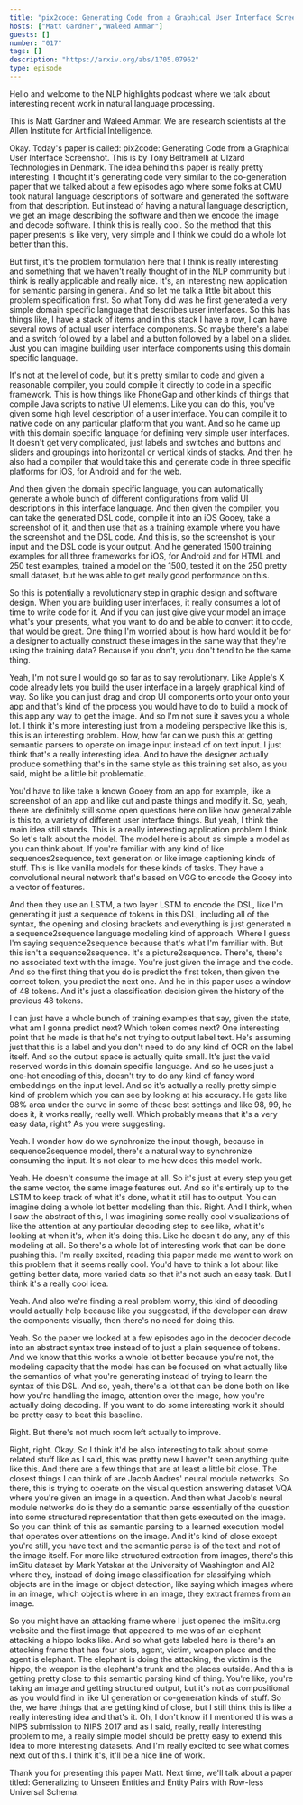 ```yaml
---
title: "pix2code: Generating Code from a Graphical User Interface Screenshot"
hosts: ["Matt Gardner","Waleed Ammar"]
guests: []
number: "017"
tags: []
description: "https://arxiv.org/abs/1705.07962"
type: episode
---
```


<turn speaker="Matt Gardner" timestamp="00:00">

Hello and welcome to the NLP highlights podcast where we talk about interesting recent work in
natural language processing.

</turn>


<turn speaker="Waleed Ammar" timestamp="00:06">

This is Matt Gardner and Waleed Ammar. We are research scientists at the Allen Institute for
Artificial Intelligence.

</turn>


<turn speaker="Matt Gardner" timestamp="00:12">

Okay. Today's paper is called: pix2code: Generating Code from a Graphical User Interface Screenshot.
This is by Tony Beltramelli at UIzard Technologies in Denmark. The idea behind this paper is really
pretty interesting. I thought it's generating code very similar to the co-generation paper that we
talked about a few episodes ago where some folks at CMU took natural language descriptions of
software and generated the software from that description. But instead of having a natural language
description, we get an image describing the software and then we encode the image and decode
software. I think this is really cool. So the method that this paper presents is like very, very
simple and I think we could do a whole lot better than this.

</turn>


<turn speaker="Matt Gardner" timestamp="01:06">

But first, it's the problem formulation here that I think is really interesting and something that
we haven't really thought of in the NLP community but I think is really applicable and really nice.
It's, an interesting new application for semantic parsing in general. And so let me talk a little
bit about this problem specification first. So what Tony did was he first generated a very simple
domain specific language that describes user interfaces. So this has things like, I have a stack of
items and in this stack I have a row, I can have several rows of actual user interface components.
So maybe there's a label and a switch followed by a label and a button followed by a label on a
slider. Just you can imagine building user interface components using this domain specific language.

</turn>


<turn speaker="Matt Gardner" timestamp="02:05">

It's not at the level of code, but it's pretty similar to code and given a reasonable compiler, you
could compile it directly to code in a specific framework. This is how things like PhoneGap and
other kinds of things that compile Java scripts to native UI elements. Like you can do this, you've
given some high level description of a user interface. You can compile it to native code on any
particular platform that you want. And so he came up with this domain specific language for defining
very simple user interfaces. It doesn't get very complicated, just labels and switches and buttons
and sliders and groupings into horizontal or vertical kinds of stacks. And then he also had a
compiler that would take this and generate code in three specific platforms for iOS, for Android and
for the web.

</turn>


<turn speaker="Matt Gardner" timestamp="03:03">

And then given the domain specific language, you can automatically generate a whole bunch of
different configurations from valid UI descriptions in this interface language. And then given the
compiler, you can take the generated DSL code, compile it into an iOS Gooey, take a screenshot of
it, and then use that as a training example where you have the screenshot and the DSL code. And this
is, so the screenshot is your input and the DSL code is your output. And he generated 1500 training
examples for all three frameworks for iOS, for Android and for HTML and 250 test examples, trained a
model on the 1500, tested it on the 250 pretty small dataset, but he was able to get really good
performance on this.

</turn>


<turn speaker="Waleed Ammar" timestamp="04:03">

So this is potentially a revolutionary step in graphic design and software design. When you are
building user interfaces, it really consumes a lot of time to write code for it. And if you can just
give give your model an image what's your presents, what you want to do and be able to convert it to
code, that would be great. One thing I'm worried about is how hard would it be for a designer to
actually construct these images in the same way that they're using the training data? Because if you
don't, you don't tend to be the same thing.

</turn>


<turn speaker="Matt Gardner" timestamp="04:42">

Yeah, I'm not sure I would go so far as to say revolutionary. Like Apple's X code already lets you
build the user interface in a largely graphical kind of way. So like you can just drag and drop UI
components onto your onto your app and that's kind of the process you would have to do to build a
mock of this app any way to get the image. And so I'm not sure it saves you a whole lot. I think
it's more interesting just from a modeling perspective like this is, this is an interesting problem.
How, how far can we push this at getting semantic parsers to operate on image input instead of on
text input. I just think that's a really interesting idea. And to have the designer actually produce
something that's in the same style as this training set also, as you said, might be a little bit
problematic.

</turn>


<turn speaker="Matt Gardner" timestamp="05:29">

You'd have to like take a known Gooey from an app for example, like a screenshot of an app and like
cut and paste things and modify it. So, yeah, there are definitely still some open questions here on
like how generalizable is this to, a variety of different user interface things. But yeah, I think
the main idea still stands. This is a really interesting application problem I think. So let's talk
about the model. The model here is about as simple a model as you can think about. If you're
familiar with any kind of like sequences2sequence, text generation or like image captioning kinds of
stuff. This is like vanilla models for these kinds of tasks. They have a convolutional neural
network that's based on VGG to encode the Gooey into a vector of features.

</turn>


<turn speaker="Matt Gardner" timestamp="06:22">

And then they use an LSTM, a two layer LSTM to encode the DSL, like I'm generating it just a
sequence of tokens in this DSL, including all of the syntax, the opening and closing brackets and
everything is just generated n a sequence2sequence language modeling kind of approach. Where I guess
I'm saying sequence2sequence because that's what I'm familiar with. But this isn't a
sequence2sequence. It's a picture2sequence. There's, there's no associated text with the image.
You're just given the image and the code. And so the first thing that you do is predict the first
token, then given the correct token, you predict the next one. And he in this paper uses a window of
48 tokens. And it's just a classification decision given the history of the previous 48 tokens.

</turn>


<turn speaker="Matt Gardner" timestamp="07:19">

I can just have a whole bunch of training examples that say, given the state, what am I gonna
predict next? Which token comes next? One interesting point that he made is that he's not trying to
output label text. He's assuming just that this is a label and you don't need to do any kind of OCR
on the label itself. And so the output space is actually quite small. It's just the valid reserved
words in this domain specific language. And so he uses just a one-hot encoding of this, doesn't try
to do any kind of fancy word embeddings on the input level. And so it's actually a really pretty
simple kind of problem which you can see by looking at his accuracy. He gets like 98% area under the
curve in some of these best settings and like 98, 99, he does it, it works really, really well.
Which probably means that it's a very easy data, right? As you were suggesting.

</turn>


<turn speaker="Waleed Ammar" timestamp="08:19">

Yeah. I wonder how do we synchronize the input though, because in sequence2sequence model, there's a
natural way to synchronize consuming the input. It's not clear to me how does this model work.

</turn>


<turn speaker="Matt Gardner" timestamp="08:34">

Yeah. He doesn't consume the image at all. So it's just at every step you get the same vector, the
same image features out. And so it's entirely up to the LSTM to keep track of what it's done, what
it still has to output. You can imagine doing a whole lot better modeling than this. Right. And I
think, when I saw the abstract of this, I was imagining some really cool visualizations of like the
attention at any particular decoding step to see like, what it's looking at when it's, when it's
doing this. Like he doesn't do any, any of this modeling at all. So there's a whole lot of
interesting work that can be done pushing this. I'm really excited, reading this paper made me want
to work on this problem that it seems really cool. You'd have to think a lot about like getting
better data, more varied data so that it's not such an easy task. But I think it's a really cool
idea.

</turn>


<turn speaker="Waleed Ammar" timestamp="09:23">

Yeah. And also we're finding a real problem worry, this kind of decoding would actually help because
like you suggested, if the developer can draw the components visually, then there's no need for
doing this.

</turn>


<turn speaker="Matt Gardner" timestamp="09:41">

Yeah. So the paper we looked at a few episodes ago in the decoder decode into an abstract syntax
tree instead of to just a plain sequence of tokens. And we know that this works a whole lot better
because you're not, the modeling capacity that the model has can be focused on what actually like
the semantics of what you're generating instead of trying to learn the syntax of this DSL. And so,
yeah, there's a lot that can be done both on like how you're handling the image, attention over the
image, how you're actually doing decoding. If you want to do some interesting work it should be
pretty easy to beat this baseline.

</turn>


<turn speaker="Waleed Ammar" timestamp="10:19">

Right. But there's not much room left actually to improve.

</turn>


<turn speaker="Matt Gardner" timestamp="10:22">

Right, right. Okay. So I think it'd be also interesting to talk about some related stuff like as I
said, this was pretty new I haven't seen anything quite like this. And there are a few things that
are at least a little bit close. The closest things I can think of are Jacob Andres' neural module
networks. So there, this is trying to operate on the visual question answering dataset VQA where
you're given an image in a question. And then what Jacob's neural module networks do is they do a
semantic parse essentially of the question into some structured representation that then gets
executed on the image. So you can think of this as semantic parsing to a learned execution model
that operates over attentions on the image. And it's kind of close except you're still, you have
text and the semantic parse is of the text and not of the image itself. For more like structured
extraction from images, there's this imSitu dataset by Mark Yatskar at the University of Washington
and AI2 where they, instead of doing image classification for classifying which objects are in the
image or object detection, like saying which images where in an image, which object is where in an
image, they extract frames from an image.

</turn>


<turn speaker="Matt Gardner" timestamp="11:46">

So you might have an attacking frame where I just opened the imSitu.org website and the first image
that appeared to me was of an elephant attacking a hippo looks like. And so what gets labeled here
is there's an attacking frame that has four slots, agent, victim, weapon place and the agent is
elephant. The elephant is doing the attacking, the victim is the hippo, the weapon is the elephant's
trunk and the places outside. And this is getting pretty close to this semantic parsing kind of
thing. You're like, you're taking an image and getting structured output, but it's not as
compositional as you would find in like UI generation or co-generation kinds of stuff. So the, we
have things that are getting kind of close, but I still think this is like a really interesting idea
and that's it. Oh, I don't know if I mentioned this was a NIPS submission to NIPS 2017 and as I
said, really, really interesting problem to me, a really simple model should be pretty easy to
extend this idea to more interesting datasets. And I'm really excited to see what comes next out of
this. I think it's, it'll be a nice line of work.

</turn>


<turn speaker="Waleed Ammar" timestamp="12:56">

Thank you for presenting this paper Matt. Next time, we'll talk about a paper titled: Generalizing
to Unseen Entities and Entity Pairs with Row-less Universal Schema.

</turn>
